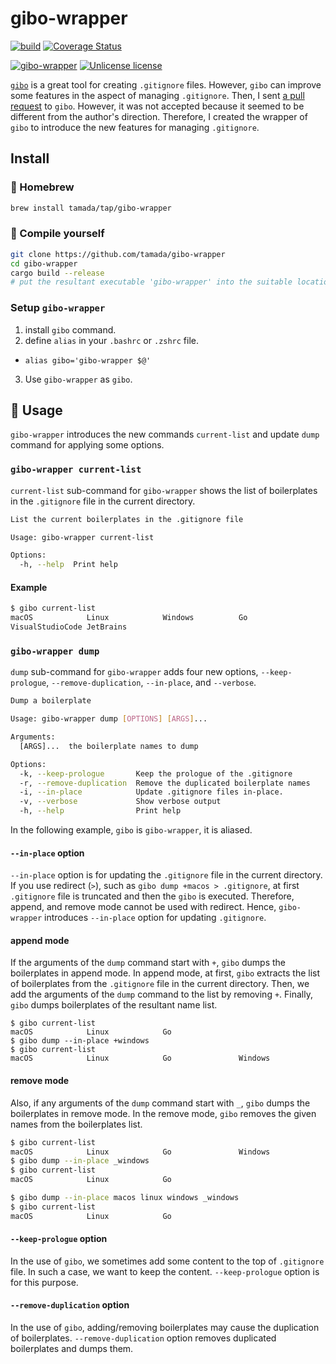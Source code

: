 # gibo-wrapper

[![build](https://github.com/tamada/gibo-wrapper/actions/workflows/build.yaml/badge.svg)](https://github.com/tamada/gibo-wrapper/actions/workflows/build.yaml)
[![Coverage Status](https://coveralls.io/repos/github/tamada/gibo-wrapper/badge.svg?branch=main)](https://coveralls.io/github/tamada/gibo-wrapper?branch=main)

[![gibo-wrapper](https://img.shields.io/badge/gibo--wrapper-v0.7.0-blue)](https://github.com/tamada/gibo-wrapper/releases/tag/v0.7.0)
[![Unlicense license](http://img.shields.io/badge/license-Unlicense-blue.svg?style=flat)](LICENSE)

[`gibo`](https://github.com/simonwhitaker/gibo) is a great tool for creating `.gitignore` files.
However, `gibo` can improve some features in the aspect of managing `.gitignore`.
Then, I sent [a pull request](https://github.com/simonwhitaker/gibo/pull/61) to `gibo`. However, it was not accepted because it seemed to be different from the author's direction.
Therefore, I created the wrapper of `gibo` to introduce the new features for managing `.gitignore`.

## Install

### :beer: Homebrew

```sh
brew install tamada/tap/gibo-wrapper
```

### :muscle: Compile yourself

```sh
git clone https://github.com/tamada/gibo-wrapper
cd gibo-wrapper
cargo build --release
# put the resultant executable 'gibo-wrapper' into the suitable location.
```

### Setup `gibo-wrapper`

1. install `gibo` command.
2. define `alias` in your `.bashrc` or `.zshrc` file.
  * `alias gibo='gibo-wrapper $@'`
3. Use `gibo-wrapper` as `gibo`.

## :runner: Usage

`gibo-wrapper` introduces the new commands `current-list` and update `dump` command for applying some options.

### `gibo-wrapper current-list`

`current-list` sub-command for `gibo-wrapper` shows the list of boilerplates in the `.gitignore` file in the current directory.

```sh
List the current boilerplates in the .gitignore file

Usage: gibo-wrapper current-list

Options:
  -h, --help  Print help
```

#### Example

```bash
$ gibo current-list
macOS            Linux            Windows          Go
VisualStudioCode JetBrains
```

### `gibo-wrapper dump`

`dump` sub-command for `gibo-wrapper` adds four new options, `--keep-prologue`, `--remove-duplication`, `--in-place`, and `--verbose`.

```sh
Dump a boilerplate

Usage: gibo-wrapper dump [OPTIONS] [ARGS]...

Arguments:
  [ARGS]...  the boilerplate names to dump

Options:
  -k, --keep-prologue       Keep the prologue of the .gitignore
  -r, --remove-duplication  Remove the duplicated boilerplate names
  -i, --in-place            Update .gitignore files in-place.
  -v, --verbose             Show verbose output
  -h, --help                Print help
```

In the following example, `gibo` is `gibo-wrapper`, it is aliased.

#### `--in-place` option

`--in-place` option is for updating the `.gitignore` file in the current directory.
If you use redirect (`>`), such as `gibo dump +macos > .gitignore`, at first `.gitignore` file is truncated and then the `gibo` is executed.
Therefore, append, and remove mode cannot be used with redirect.
Hence, `gibo-wrapper` introduces `--in-place` option for updating `.gitignore`.

#### append mode

If the arguments of the `dump` command start with `+`, `gibo` dumps the boilerplates in append mode.
In append mode, at first, `gibo` extracts the list of boilerplates from the `.gitignore` file in the current directory.
Then, we add the arguments of the `dump` command to the list by removing `+`.
Finally, `gibo` dumps boilerplates of the resultant name list.

```
$ gibo current-list
macOS            Linux            Go
$ gibo dump --in-place +windows 
$ gibo current-list
macOS            Linux            Go               Windows
```

#### remove mode

Also, if any arguments of the `dump` command start with `_`, `gibo` dumps the boilerplates in remove mode.
In the remove mode, `gibo` removes the given names from the boilerplates list.

```bash
$ gibo current-list
macOS            Linux            Go               Windows
$ gibo dump --in-place _windows
$ gibo current-list
macOS            Linux            Go
```

```bash
$ gibo dump --in-place macos linux windows _windows
$ gibo current-list
macOS            Linux            Go
```

#### `--keep-prologue` option

In the use of `gibo`, we sometimes add some content to the top of `.gitignore` file.
In such a case, we want to keep the content.
`--keep-prologue` option is for this purpose.

#### `--remove-duplication` option

In the use of `gibo`, adding/removing boilerplates may cause the duplication of boilerplates.
`--remove-duplication` option removes duplicated boilerplates and dumps them.
